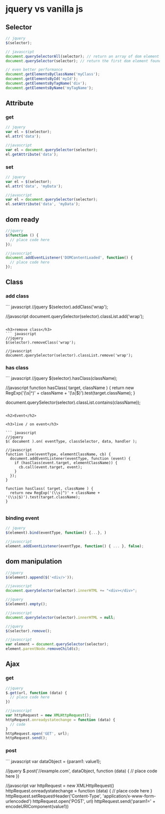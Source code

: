 jquery vs vanilla js
=========


<h2>Selector</h2>

``` javascript
// jquery 
$(selector);

// javascript
document.querySelectorAll(selector); // return an array of dom element
document.querySelector(selector); // return the first dom element found

// even better performance
document.getElementsByClassName('myClass');
document.getElementsById('myId');
document.getElementsByTagName('div');
document.getElementsByName('myTagName');

```

<h2>Attribute</h2>

<h3>get</h3>

``` javascript
// jquery
var el = $(selector);
el.attr('data');

//javascript
var el = document.querySelector(selector);
el.getAttribute('data');
```

<h3>set</h3>

``` javascript
// jquery
var el = $(selector);
el.attr('data', 'myData');

//javascript
var el = document.querySelector(selector);
el.setAttribute('data', 'myData');

```


<h2>dom ready</h2>

``` javascript
//jquery 
$(function () {
  // place code here
});

//javascript
document.addEventListener('DOMContentLoaded', function() {
  // place code here
});

```

<h2>Class</h2>

<h3>add class</h3>
``` javascript
//jquery
$(selector).addClass('wrap');

//javascript
document.querySelector(selector).classList.add('wrap');
```

<h3>remove class</h3>
``` javascript
//jquery
$(selector).removeClass('wrap');

//javascript
document.querySelector(selector).classList.remove('wrap');
```


<h3>has class</h3>
``` javascript
//jquery
$(selector).hasClass(className);

//javascript
function hasClass( target, className ) {
  return new RegExp('(\\s|^)' + className + '(\\s|$)').test(target.className);
}

document.querySelector(selector).classList.contains(className));
```

<h2>Event</h2>

<h3>live / on event</h3>

``` javascript
//jquery 
$( document ).on( eventType, classSelector, data, handler );  

//javascript
function live(eventType, elementClassName, cb) {
  document.addEventListener(eventType, function (event) {
    if (hasClass(event.target, elementClassName)) {
      cb.call(event.target, event);
    }
  });
}

function hasClass( target, className ) {
  return new RegExp('(\\s|^)' + className + '(\\s|$)').test(target.className);
}


```

<h3>binding event</h3>

``` javascript
// jquery
$(element).bind(eventType, function() {...}, )

//javascript
element.addEventListener(eventType, function() { ... }, false);

```

<h2>dom manipulation</h2>

``` javascript
//jquery
$(element).append($('<div/>'));

//javascript
document.querySelector(selector).innerHTML += "<div></div>";
```

``` javascript
//jquery 
$(element).empty();

//javascript
document.querySelector(selector).innerHTML = null;
```

``` javascript
//jquery 
$(selector).remove();

//javascript
var element = document.querySelector(selector);
element.parentNode.removeChild(c);
```

<h2>Ajax</h2>

<h3>get</h3>

``` javascript
//jquery
$.get(url, function (data) {
  // place code here
})

//javascript
var httpRequest = new XMLHttpRequest();
httpRequest.onreadystatechange = function (data) {
  // code
}
httpRequest.open('GET', url);
httpRequest.send();
```

<h3>post</h3>
``` javascript
var dataObject = {param1: value1};

//jquery
$.post('//example.com', dataObject, function (data) {
  // place code here
})

//javascript
var httpRequest = new XMLHttpRequest()
httpRequest.onreadystatechange = function (data) {
  // place code here
}
httpRequest.setRequestHeader('Content-Type', 'application/x-www-form-urlencoded')
httpRequest.open('POST', url)
httpRequest.send('param1=' + encodeURIComponent(value1))
```



